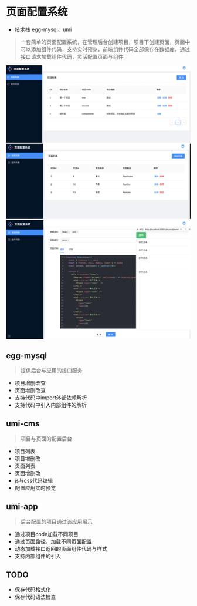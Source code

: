 # 页面配置系统
- 技术栈 egg-mysql、umi
> 一套简单的页面配置系统，在管理后台创建项目，项目下创建页面，页面中可以添加组件代码，支持实时预览，前端组件代码全部保存在数据库，通过接口请求加载组件代码，灵活配置页面与组件

![项目列表](./images/projects.png)
![页面列表](./images/pages.png)
![页面编辑](./images/editor.png)



## egg-mysql
> 提供后台与应用的接口服务
- 项目增删改查
- 页面增删改查
- 支持代码中import外部依赖解析
- 支持代码中引入内部组件的解析

## umi-cms
> 项目与页面的配置后台
- 项目列表
- 项目增删改
- 页面列表
- 页面增删改
- js与css代码编辑
- 配置应用实时预览



## umi-app
> 后台配置的项目通过该应用展示
- 通过项目code加载不同项目
- 通过页面路径，加载不同页面配置
- 动态加载接口返回的页面组件代码与样式
- 支持内部组件的引入


## TODO
- 保存代码格式化
- 保存代码语法检查